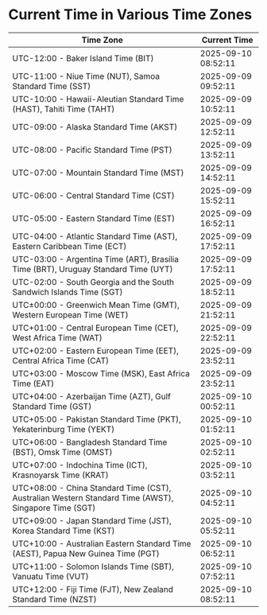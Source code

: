 # Current Time in Various Time Zones

| Time Zone | Current Time |
|-----------|--------------|
| UTC-12:00 - Baker Island Time (BIT) | 2025-09-10 08:52:11 |
| UTC-11:00 - Niue Time (NUT), Samoa Standard Time (SST) | 2025-09-09 09:52:11 |
| UTC-10:00 - Hawaii-Aleutian Standard Time (HAST), Tahiti Time (TAHT) | 2025-09-09 10:52:11 |
| UTC-09:00 - Alaska Standard Time (AKST) | 2025-09-09 12:52:11 |
| UTC-08:00 - Pacific Standard Time (PST) | 2025-09-09 13:52:11 |
| UTC-07:00 - Mountain Standard Time (MST) | 2025-09-09 14:52:11 |
| UTC-06:00 - Central Standard Time (CST) | 2025-09-09 15:52:11 |
| UTC-05:00 - Eastern Standard Time (EST) | 2025-09-09 16:52:11 |
| UTC-04:00 - Atlantic Standard Time (AST), Eastern Caribbean Time (ECT) | 2025-09-09 17:52:11 |
| UTC-03:00 - Argentina Time (ART), Brasília Time (BRT), Uruguay Standard Time (UYT) | 2025-09-09 17:52:11 |
| UTC-02:00 - South Georgia and the South Sandwich Islands Time (SGT) | 2025-09-09 18:52:11 |
| UTC±00:00 - Greenwich Mean Time (GMT), Western European Time (WET) | 2025-09-09 21:52:11 |
| UTC+01:00 - Central European Time (CET), West Africa Time (WAT) | 2025-09-09 22:52:11 |
| UTC+02:00 - Eastern European Time (EET), Central Africa Time (CAT) | 2025-09-09 23:52:11 |
| UTC+03:00 - Moscow Time (MSK), East Africa Time (EAT) | 2025-09-09 23:52:11 |
| UTC+04:00 - Azerbaijan Time (AZT), Gulf Standard Time (GST) | 2025-09-10 00:52:11 |
| UTC+05:00 - Pakistan Standard Time (PKT), Yekaterinburg Time (YEKT) | 2025-09-10 01:52:11 |
| UTC+06:00 - Bangladesh Standard Time (BST), Omsk Time (OMST) | 2025-09-10 02:52:11 |
| UTC+07:00 - Indochina Time (ICT), Krasnoyarsk Time (KRAT) | 2025-09-10 03:52:11 |
| UTC+08:00 - China Standard Time (CST), Australian Western Standard Time (AWST), Singapore Time (SGT) | 2025-09-10 04:52:11 |
| UTC+09:00 - Japan Standard Time (JST), Korea Standard Time (KST) | 2025-09-10 05:52:11 |
| UTC+10:00 - Australian Eastern Standard Time (AEST), Papua New Guinea Time (PGT) | 2025-09-10 06:52:11 |
| UTC+11:00 - Solomon Islands Time (SBT), Vanuatu Time (VUT) | 2025-09-10 07:52:11 |
| UTC+12:00 - Fiji Time (FJT), New Zealand Standard Time (NZST) | 2025-09-10 08:52:11 |
